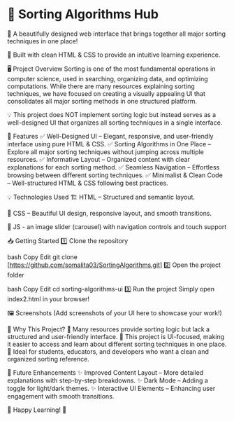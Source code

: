 # 🎨 Sorting Algorithms Hub

📌 A beautifully designed web interface that brings together all major sorting techniques in one place!

🚀 Built with clean HTML & CSS to provide an intuitive learning experience.

🖥️ Project Overview
Sorting is one of the most fundamental operations in computer science, used in searching, organizing data, and optimizing computations. While there are many resources explaining sorting techniques, we have focused on creating a visually appealing UI that consolidates all major sorting methods in one structured platform.

💡 This project does NOT implement sorting logic but instead serves as a well-designed UI that organizes all sorting techniques in a single interface.

🎨 Features
✅ Well-Designed UI – Elegant, responsive, and user-friendly interface using pure HTML & CSS.
✅ Sorting Algorithms in One Place – Explore all major sorting techniques without jumping across multiple resources.
✅ Informative Layout – Organized content with clear explanations for each sorting method.
✅ Seamless Navigation – Effortless browsing between different sorting techniques.
✅ Minimalist & Clean Code – Well-structured HTML & CSS following best practices.

💡 Technologies Used
🏗 HTML – Structured and semantic layout.

🎨 CSS – Beautiful UI design, responsive layout, and smooth transitions.

🎲 JS - an image slider (carousel) with navigation controls and touch support

📥 Getting Started
1️⃣ Clone the repository

bash
Copy
Edit
git clone [https://github.com/somalita03/SortingAlgorithms.git]
2️⃣ Open the project folder

bash
Copy
Edit
cd sorting-algorithms-ui
3️⃣ Run the project
Simply open index2.html in your browser!

🖼️ Screenshots
(Add screenshots of your UI here to showcase your work!)

🎯 Why This Project?
📌 Many resources provide sorting logic but lack a structured and user-friendly interface.
📌 This project is UI-focused, making it easier to access and learn about different sorting techniques in one place.
📌 Ideal for students, educators, and developers who want a clean and organized sorting reference.

🔮 Future Enhancements
✨ Improved Content Layout – More detailed explanations with step-by-step breakdowns.
✨ Dark Mode – Adding a toggle for light/dark themes.
✨ Interactive UI Elements – Enhancing user engagement with smooth transitions.

🚀 Happy Learning! 🎨

